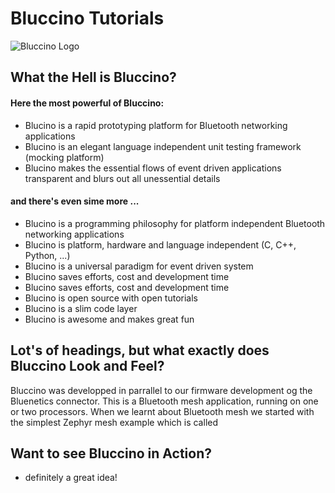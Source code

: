 # Bluccino Tutorials


![Bluccino Logo](https://user-images.githubusercontent.com/39674928/145687238-443ff337-f38c-4682-b10b-d30c0a5cdb2c.jpg)

## What the Hell is Bluccino?

#### Here the most powerful of Bluccino:

* Blucino is a rapid prototyping platform for Bluetooth networking applications
* Blucino is an elegant language independent unit testing framework (mocking platform)
* Blucino makes the essential flows of event driven applications transparent and blurs out all unessential details

#### and there's even sime more ...

* Blucino is a programming philosophy for platform independent Bluetooth networking applications
* Blucino is platform, hardware and language independent (C, C++, Python, ...)
* Blucino is a universal paradigm for event driven system
* Blucino saves efforts, cost and development time
* Blucino saves efforts, cost and development time
* Blucino is open source with open tutorials
* Blucino is a slim code layer
* Blucino is awesome and makes great fun

## Lot's of headings, but what exactly does Bluccino Look and Feel?

Bluccino was developped in parrallel to our firmware development og the Bluenetics connector.
This is a Bluetooth mesh application, running on one or two processors. When we learnt about Bluetooth mesh we started with the simplest Zephyr mesh example which is called 

## Want to see Bluccino in Action?

* definitely a great idea!
